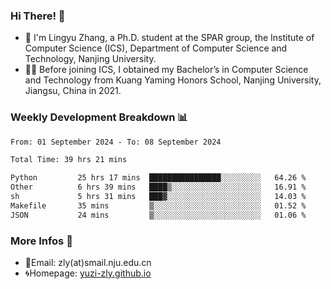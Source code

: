 ### Hi There! 👋 
- 🐳 I'm Lingyu Zhang, a Ph.D. student at the SPAR group, the Institute of Computer Science (ICS), Department of Computer Science and Technology, Nanjing University.
- 🧑‍🎓 Before joining ICS, I obtained my Bachelor’s in Computer Science and Technology from Kuang Yaming Honors School, Nanjing University, Jiangsu, China in 2021.

### Weekly Development Breakdown :bar_chart:

<!--START_SECTION:waka-->

```txt
From: 01 September 2024 - To: 08 September 2024

Total Time: 39 hrs 21 mins

Python         25 hrs 17 mins  ████████████████░░░░░░░░░   64.26 %
Other          6 hrs 39 mins   ████▒░░░░░░░░░░░░░░░░░░░░   16.91 %
sh             5 hrs 31 mins   ███▓░░░░░░░░░░░░░░░░░░░░░   14.03 %
Makefile       35 mins         ▒░░░░░░░░░░░░░░░░░░░░░░░░   01.52 %
JSON           24 mins         ▒░░░░░░░░░░░░░░░░░░░░░░░░   01.06 %
```

<!--END_SECTION:waka-->

<!--
### Github Contributions :octocat:

![](https://raw.githubusercontent.com/yuzi-zly/yuzi-zly/output/github-contribution-grid-snake.svg)              
-->

### More Infos 📖

- 📧Email: zly(at)smail.nju.edu.cn
- 🌀Homepage: [yuzi-zly.github.io](https://yuzi-zly.github.io/)

